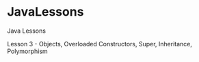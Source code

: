 # JavaLessons
Java Lessons


Lesson 3 - Objects, Overloaded Constructors, Super, Inheritance, Polymorphism
